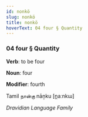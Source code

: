```yaml
---
id: nonkö
slug: nonkö
title: nonkö
hoverText: 04 four § Quantity
---
```


### 04 four § Quantity

**Verb**: to be four

**Noun**: four

**Modifier**: fourth

Tamil நான்கு nāṉku [n̪aːnkɯ]

*Dravidian Language Family*